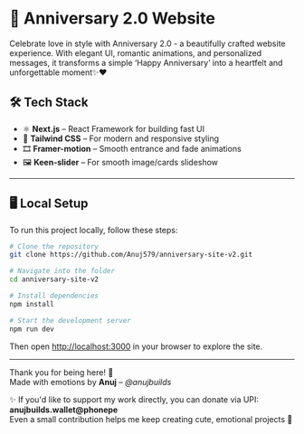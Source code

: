 # 💖 Anniversary 2.0 Website

Celebrate love in style with Anniversary 2.0 - a beautifully crafted website experience. With elegant UI, romantic animations, and personalized messages, it transforms a simple ‘Happy Anniversary’ into a heartfelt and unforgettable moment✨❤️



## 🛠 Tech Stack

- ⚛️ **Next.js** – React Framework for building fast UI
- 🎨 **Tailwind CSS** – For modern and responsive styling
- 🎞️ **Framer-motion** – Smooth entrance and fade animations
- 🖼️ **Keen-slider** – For smooth image/cards slideshow

---

## 🖥 Local Setup

To run this project locally, follow these steps:

```bash
# Clone the repository
git clone https://github.com/Anuj579/anniversary-site-v2.git

# Navigate into the folder
cd anniversary-site-v2

# Install dependencies
npm install

# Start the development server
npm run dev
```

Then open [http://localhost:3000](http://localhost:3000) in your browser to explore the site.

---
Thank you for being here! 🫶  
Made with emotions by **Anuj** – _@anujbuilds_

✨ If you'd like to support my work directly, you can donate via UPI:  
**anujbuilds.wallet@phonepe**  
Even a small contribution helps me keep creating cute, emotional projects 💖
